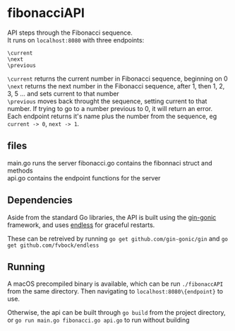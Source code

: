 # fibonacciAPI

API steps through the Fibonacci sequence.  
It runs on `localhost:8080` with three endpoints:
```
\current
\next
\previous
```

`\current` returns the current number in Fibonacci sequence, beginning on 0  
`\next` returns the next number in the Fibonacci sequence, after 1, then 1, 2, 3, 5 ... and sets current to that number  
`\previous` moves back throught the sequence, setting current to that number. If trying to go to a number previous to 0, it will return an error.  
Each endpoint returns it's name plus the number from the sequence, eg `current -> 0`, `next -> 1`.

## files
main.go runs the server
fibonacci.go contains the fibonnaci struct and methods  
api.go contains the endpoint functions for the server

## Dependencies
Aside from the standard Go libraries, the API is built using the [gin-gonic](http://github.com/gin-gonic/gin) framework, and uses [endless](github.com/fvbock/endless) for graceful restarts.  

These can be retreived by running `go get github.com/gin-gonic/gin` and `go get github.com/fvbock/endless`

## Running

A macOS precompiled binary is available, which can be run `./fibonaccAPI` from the same directory. Then navigating to `localhost:8080\{endpoint}` to use.  

Otherwise, the api can be built through `go build` from the project directory, or `go run main.go fibonacci.go api.go` to run without building
